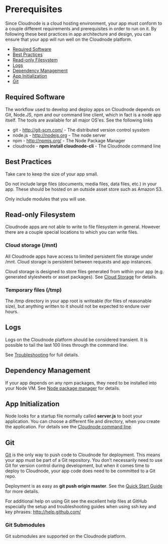 # Prerequisites
Since Cloudnode is a cloud hosting environment, your app must conform to a couple different requirements and prerequisites in order to run on it. By following these best practices in app architecture and design, you can ensure that your app will run well on the Cloudnode platform.

* <a href="#required-software">Required Software</a>
* <a href="#best-practices">Best Practices</a>
* <a href="#read-only-filesystem">Read-only Filesystem</a>
* <a href="#logs">Logs</a>
* <a href="#dependency-management">Dependency Management</a>
* <a href="#app-initialization">App Initialization</a>
* <a href="#git">Git</a>

<a name="required-software"></a>
## Required Software

The workflow used to develop and deploy apps on Cloudnode depends on Git, Node.JS, npm and our command line client, which in fact is a node app itself. The tools are available for all major OS'es. See the following links

* git - <span class="external"><http://git-scm.com/></span> - The distributed version control sysstem
* node.js - <span class="external"><http://nodejs.org></span> - The node server
* npm - <span class="external"><http://npmjs.org/></span> - The Node Package Manager
* cloudnode - __npm install cloudnode-cli__ - The Cloudnode command line

<a name="best-practices"></a>
## Best Practices

Take care to keep the size of your app small.

Do not include large files (documents, media files, data files, etc.) in your app. These should be hosted on an outside asset store such as Amazon S3.

Only include modules that you will use.

<a name="read-only-filesystem"></a>
## Read-only Filesystem

Cloudnode apps are not able to write to file filesystem in general. However there are a couple special locations to which you can write files.

### Cloud storage (/mnt)

All Cloudnode apps have access to limited persistent file storage under /mnt. Cloud storage is persistent between requests and app instances.

Cloud storage is designed to store files generated from within your app (e.g. generated stylesheets or asset packages). See [Cloud Storage](/cloud-storage) for details.

### Temporary files (/tmp)

The /tmp directory in your app root is writeable (for files of reasonable size), but anything written to it should not be expected to endure over hours.

<a name="logs"></a>
## Logs

Logs on the Cloudnode platform should be considered transient. It is possible to tail the last 100 lines through the command line.

See [Troubleshooting](/troubleshooting) for full details.

<a name="dependency-management"></a>
## Dependency Management

If your app depends on any npm packages, they need to be installed into your Node VM. See [Node package manager](/node-package-manager) for details.

<a name="app-initialization"></a>
## App Initialization

Node looks for a startup file normally called __server.js__ to boot your application. You can choose a different file and directory, when you create the application. For details see the [Cloudnode command line](/cloudnode-command-line).

<a name="git"></a>
## Git

<span class="external">[Git](http://git-scm.com)</span> is the only way to push code to Cloudnode for deployment. This means your app must be part of a Git repository. You don’t necessarily need to use Git for version control during development, but when it comes time to deploy to Cloudnode, your app code does need to be committed to a Git repo.

Deployment is as easy as __git push origin master__. See the [Quick Start Guide](/quick-start-guide) for more details.

For additional help on using Git see the excellent help files at GitHub especially the setup and troubleshooting guides when using ssh key and key phrases: <span class="external"><http://help.github.com/></span>


### Git Submodules

Git submodules are supported on the Cloudnode platform.